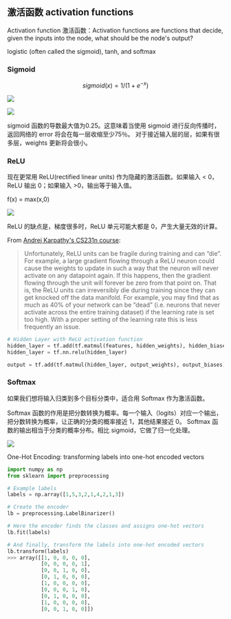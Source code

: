 ## 激活函数 activation functions

Activation function 激活函数：Activation functions are functions that decide, given the inputs into the node, what should be the node's output?

logistic (often called the sigmoid), tanh, and softmax

### Sigmoid

$$ sigmoid(x)=1/(1+e​^{−x}) $$

![](https://d17h27t6h515a5.cloudfront.net/topher/2017/January/58800a83_sigmoid/sigmoid.png)

![](https://d17h27t6h515a5.cloudfront.net/topher/2017/February/5893d15c_sigmoids/sigmoids.png)

sigmoid 函数的导数最大值为0.25。这意味着当使用 sigmoid 进行反向传播时，返回网络的 error 将会在每一层收缩至少75％。 对于接近输入层的层，如果有很多层，weights 更新将会很小。

### ReLU

现在更常用 ReLU(rectified linear units) 作为隐藏的激活函数。如果输入 < 0，ReLU 输出 0；如果输入 >0，输出等于输入值。

f(x) = max(x,0)

![](https://d17h27t6h515a5.cloudfront.net/topher/2017/February/58915ae8_relu/relu.png)

ReLU 的缺点是，梯度很多时，ReLU 单元可能大都是 0，产生大量无效的计算。

From [Andrej Karpathy's CS231n course](http://cs231n.github.io/neural-networks-1/#nn):

> Unfortunately, ReLU units can be fragile during training and can “die”. For example, a large gradient flowing through a ReLU neuron could cause the weights to update in such a way that the neuron will never activate on any datapoint again. If this happens, then the gradient flowing through the unit will forever be zero from that point on. That is, the ReLU units can irreversibly die during training since they can get knocked off the data manifold. For example, you may find that as much as 40% of your network can be “dead” (i.e. neurons that never activate across the entire training dataset) if the learning rate is set too high. With a proper setting of the learning rate this is less frequently an issue.

```python
# Hidden Layer with ReLU activation function
hidden_layer = tf.add(tf.matmul(features, hidden_weights), hidden_biases)
hidden_layer = tf.nn.relu(hidden_layer)

output = tf.add(tf.matmul(hidden_layer, output_weights), output_biases)
```

### Softmax

如果我们想将输入归类到多个目标分类中，适合用 Softmax 作为激活函数。

Softmax 函数的作用是把分数转换为概率。每一个输入（logits）对应一个输出，把分数转换为概率，让正确的分类的概率接近 1，其他结果接近 0。 Softmax 函数的输出相当于分类的概率分布。相比 sigmoid，它做了归一化处理。

![](http://7xjpra.com1.z0.glb.clouddn.com/N_softmax.png)


One-Hot Encoding: transforming labels into one-hot encoded vectors

```python
import numpy as np
from sklearn import preprocessing

# Example labels
labels = np.array([1,5,3,2,1,4,2,1,3])

# Create the encoder
lb = preprocessing.LabelBinarizer()

# Here the encoder finds the classes and assigns one-hot vectors
lb.fit(labels)

# And finally, transform the labels into one-hot encoded vectors
lb.transform(labels)
>>> array([[1, 0, 0, 0, 0],
           [0, 0, 0, 0, 1],
           [0, 0, 1, 0, 0],
           [0, 1, 0, 0, 0],
           [1, 0, 0, 0, 0],
           [0, 0, 0, 1, 0],
           [0, 1, 0, 0, 0],
           [1, 0, 0, 0, 0],
           [0, 0, 1, 0, 0]])
```
